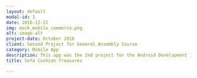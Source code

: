 ```yaml
---
layout: default
modal-id: 1
date: 2016-12-22
img: mock_mobile_commerce.png
alt: image-alt
project-date: October 2016
client: Second Project for General Assembly Course
category: Mobile App
description: This app was the 2nd project for the Android Development Immersive course. The app uses a SQL database to store information about mock objects. It displays those objects on the store front page from which the user can then use a search to find a specific item(s) or click on an item to get more details on it. From the detail page the user can add the item to the shopping cart. Once in the shopping cart, the user can then view items in the shopping cart to either remove items or do a fake checkout which clears the entire list. (The files can be found here)[https://github.com/NikShuvalov/project-2]
title: Sofa Cushion Treasures

---
```

